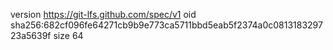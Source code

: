 version https://git-lfs.github.com/spec/v1
oid sha256:682cf096fe64271cb9b9e773ca5711bbd5eab5f2374a0c081318329723a5639f
size 64
